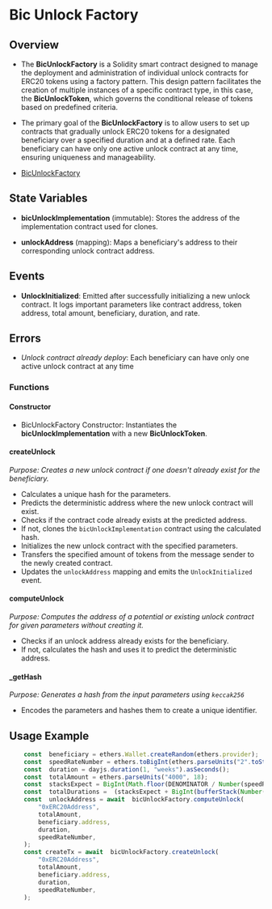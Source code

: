 
# Bic Unlock Factory

  

## Overview

- The **BicUnlockFactory** is a Solidity smart contract designed to manage the deployment and administration of individual unlock contracts for ERC20 tokens using a factory pattern. This design pattern facilitates the creation of multiple instances of a specific contract type, in this case, the **BicUnlockToken**, which governs the conditional release of tokens based on predefined criteria.

- The primary goal of the **BicUnlockFactory** is to allow users to set up contracts that gradually unlock ERC20 tokens for a designated beneficiary over a specified duration and at a defined rate. Each beneficiary can have only one active unlock contract at any time, ensuring uniqueness and manageability.

- [BicUnlockFactory](../../../contracts/token-unlock/BicUnlockFactory.sol)
  

## State Variables

- **bicUnlockImplementation** (immutable): Stores the address of the implementation contract used for clones.

- **unlockAddress** (mapping): Maps a beneficiary's address to their corresponding unlock contract address.

## Events
- **UnlockInitialized**: Emitted after successfully initializing a new unlock contract. It logs important parameters like contract address, token address, total amount, beneficiary, duration, and rate.
## Errors
- *Unlock contract already deploy*: Each beneficiary can have only one active unlock contract at any time


  

### Functions

#### Constructor

- BicUnlockFactory Constructor: Instantiates the **bicUnlockImplementation** with a new **BicUnlockToken**.

#### createUnlock
*Purpose: Creates a new unlock contract if one doesn't already exist for the beneficiary.*
-   Calculates a unique hash for the parameters.
-   Predicts the deterministic address where the new unlock contract will exist.
-   Checks if the contract code already exists at the predicted address.
-   If not, clones the `bicUnlockImplementation` contract using the calculated hash.
-   Initializes the new unlock contract with the specified parameters.
-   Transfers the specified amount of tokens from the message sender to the newly created contract.
-   Updates the `unlockAddress` mapping and emits the `UnlockInitialized` event.

#### computeUnlock
*Purpose: Computes the address of a potential or existing unlock contract for given parameters without creating it.*
- Checks if an unlock address already exists for the beneficiary.
- If not, calculates the hash and uses it to predict the deterministic address.

#### _getHash
*Purpose: Generates a hash from the input parameters using `keccak256`*
- Encodes the parameters and hashes them to create a unique identifier.


## Usage Example
```ts
    const  beneficiary = ethers.Wallet.createRandom(ethers.provider);
    const  speedRateNumber = ethers.toBigInt(ethers.parseUnits("2".toString(), 3));
	const  duration = dayjs.duration(1, "weeks").asSeconds();
    const  totalAmount = ethers.parseUnits("4000", 18);
    const  stacksExpect = BigInt(Math.floor(DENOMINATOR / Number(speedRateNumber)));
	const  totalDurations =  (stacksExpect + BigInt(bufferStack(Number(speedRateNumber)))) * BigInt(duration);
	const  unlockAddress = await  bicUnlockFactory.computeUnlock(
        "0xERC20Address",
        totalAmount,
        beneficiary.address,
        duration,
        speedRateNumber,
	);
	const createTx = await  bicUnlockFactory.createUnlock(
        "0xERC20Address",
        totalAmount,
        beneficiary.address,
        duration,
        speedRateNumber,
    );
```
    
